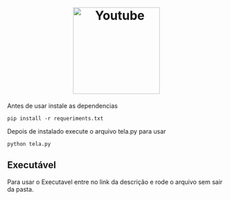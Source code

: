 <h1 align="center">
  <img alt="Youtube" title="Youtube" src="https://cdn.icon-icons.com/icons2/31/PNG/128/social_youtube_2756.png" width="200px" />
</h1>


Antes de usar instale as dependencias

```console
pip install -r requeriments.txt
```

Depois de instalado execute o arquivo tela.py para usar

````console
python tela.py
````


## Executável

Para usar o Executavel entre no link da descrição e rode o arquivo sem sair da pasta.
